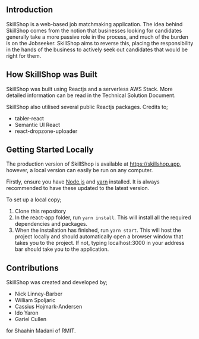 ## Introduction

SkillShop is a web-based job matchmaking application. The idea behind SkillShop comes from the notion that businesses looking for candidates generally take a more passive role in the process, and much of the burden is on the Jobseeker. SkillShop aims to reverse this, placing the responsibility in the hands of the business to actively seek out candidates that would be right for them. 

## How SkillShop was Built

SkillShop was built using Reactjs and a serverless AWS Stack. More detailed information can be read in the Technical Solution Document.

SkillShop also utilised several public Reactjs packages. Credits to;

- tabler-react
- Semantic UI React
- react-dropzone-uploader


## Getting Started Locally

The production version of SkillShop is available at <https://skillshop.app>, however, a local version can easily be run on any computer.

Firstly, ensure you have [Node.js](https://nodejs.org/) and [yarn](https://yarnpkg.com/) installed. It is always recommended to have these updated to the latest version. 

To set up a local copy;
1. Clone this repository 
2. In the react-app folder, run `yarn install`. This will install all the required dependencies and packages.
3. When the installation has finished, run `yarn start`. This will host the project locally and should automatically open a browser window that takes you to the project. If not, typing localhost:3000 in your address bar should take you to the application.

## Contributions

SkillShop was created and developed by;
- Nick Linney-Barber
- William Spoljaric
- Cassius Hojmark-Andersen
- Ido Yaron
- Gariel Cullen 

for Shaahin Madani of RMIT. 
